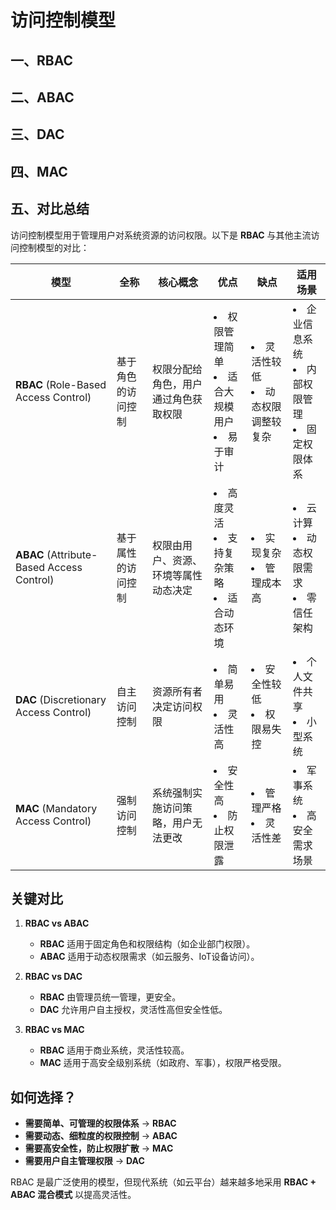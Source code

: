 # 访问控制模型

## 一、RBAC

## 二、ABAC

## 三、DAC

## 四、MAC

## 五、对比总结

访问控制模型用于管理用户对系统资源的访问权限。以下是 **RBAC** 与其他主流访问控制模型的对比：

| 模型                                        | 全称        | 核心概念               | 优点                                           | 缺点                               | 适用场景                                          |
|-------------------------------------------|-----------|--------------------|----------------------------------------------|----------------------------------|-----------------------------------------------|
| **RBAC** (Role-Based Access Control)      | 基于角色的访问控制 | 权限分配给角色，用户通过角色获取权限 | <li>权限管理简单</li><li>适合大规模用户</li><li>易于审计</li> | <li>灵活性较低</li><li>动态权限调整较复杂</li> | <li>企业信息系统</li><li>内部权限管理</li><li>固定权限体系</li> |
| **ABAC** (Attribute-Based Access Control) | 基于属性的访问控制 | 权限由用户、资源、环境等属性动态决定 | <li>高度灵活</li><li>支持复杂策略</li><li>适合动态环境</li>  | <li>实现复杂</li><li>管理成本高</li>      | <li>云计算</li><li>动态权限需求</li><li>零信任架构</li>     |
| **DAC** (Discretionary Access Control)    | 自主访问控制    | 资源所有者决定访问权限        | <li>简单易用</li><li>灵活性高</li>                   | <li>安全性较低</li><li>权限易失控</li>     | <li>个人文件共享</li><li>小型系统</li>                  |
| **MAC** (Mandatory Access Control)        | 强制访问控制    | 系统强制实施访问策略，用户无法更改  | <li>安全性高</li><li>防止权限泄露</li>                 | <li>管理严格</li><li>灵活性差</li>       | <li>军事系统</li><li>高安全需求场景</li>                 |

## **关键对比**

1. **RBAC vs ABAC**
    - **RBAC** 适用于固定角色和权限结构（如企业部门权限）。
    - **ABAC** 适用于动态权限需求（如云服务、IoT设备访问）。

2. **RBAC vs DAC**
    - **RBAC** 由管理员统一管理，更安全。
    - **DAC** 允许用户自主授权，灵活性高但安全性低。

3. **RBAC vs MAC**
    - **RBAC** 适用于商业系统，灵活性较高。
    - **MAC** 适用于高安全级别系统（如政府、军事），权限严格受限。

## **如何选择？**

- **需要简单、可管理的权限体系** → **RBAC**
- **需要动态、细粒度的权限控制** → **ABAC**
- **需要高安全性，防止权限扩散** → **MAC**
- **需要用户自主管理权限** → **DAC**

RBAC 是最广泛使用的模型，但现代系统（如云平台）越来越多地采用 **RBAC + ABAC 混合模式** 以提高灵活性。
